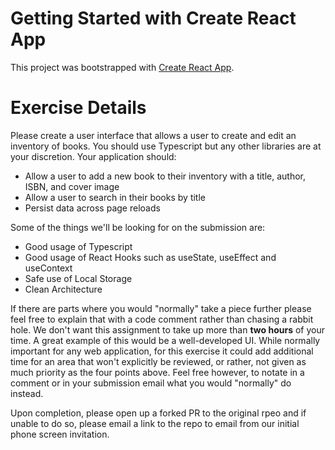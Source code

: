 # Getting Started with Create React App

This project was bootstrapped with [Create React App](https://github.com/facebook/create-react-app).

# Exercise Details

Please create a user interface that allows a user to create and edit an inventory of books. You should use Typescript but any other libraries are at your discretion.
Your application should:
- Allow a user to add a new book to their inventory with a title, author, ISBN, and cover image
- Allow a user to search in their books by title
- Persist data across page reloads

Some of the things we'll be looking for on the submission are:
- Good usage of Typescript
- Good usage of React Hooks such as useState, useEffect and useContext
- Safe use of Local Storage
- Clean Architecture

If there are parts where you would "normally" take a piece further please feel free to explain that with a code comment rather than chasing a rabbit hole. We don't want this assignment to take up more than **two hours** of your time. A great example of this would be a well-developed UI. While normally important for any web application, for this exercise it could add additional time for an area that won't explicitly be reviewed, or rather, not given as much priority as the four points above. Feel free however, to notate in a comment or in your submission email what you would "normally" do instead. 

Upon completion, please open up a forked PR to the original rpeo and if unable to do so, please email a link to the repo to email from our initial phone screen invitation. 
